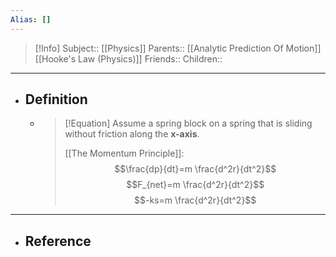```yaml
---
Alias: []
---
```

> [!Info]
> Subject:: [[Physics]]
> Parents:: [[Analytic Prediction Of Motion]] [[Hooke's Law (Physics)]]
> Friends:: 
> Children:: 
---
- ## Definition
	- > [!Equation]
	  > Assume a spring block on a spring that is sliding without friction along the **x-axis**.
	  > 
	  > [[The Momentum Principle]]: 
	  > $$\frac{dp}{dt}=m \frac{d^2r}{dt^2}$$
	  > $$F_{net}=m \frac{d^2r}{dt^2}$$
	  > $$-ks=m \frac{d^2r}{dt^2}$$
	  > 
	  
---
- ## Reference